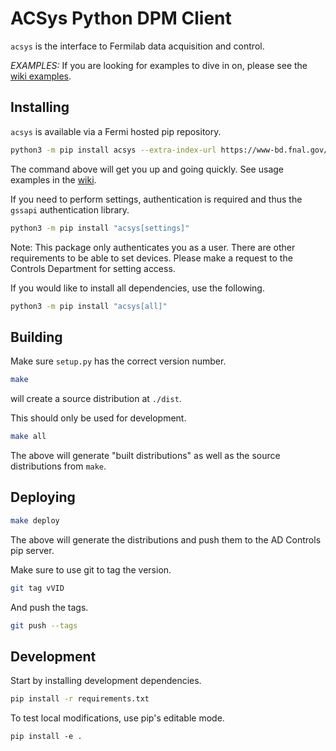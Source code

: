 # ACSys Python DPM Client

`acsys` is the interface to Fermilab data acquisition and control.

_EXAMPLES:_ If you are looking for examples to dive in on, please see the [wiki examples](https://github.com/fermi-controls/acsys-python/wiki/Example-DAQ-scripts).

## Installing

`acsys` is available via a Fermi hosted pip repository.

```bash
python3 -m pip install acsys --extra-index-url https://www-bd.fnal.gov/pip3
```

The command above will get you up and going quickly. See usage examples in the [wiki](https://github.com/fermi-controls/acsys-python/wiki).

If you need to perform settings, authentication is required and thus the `gssapi` authentication library.

```bash
python3 -m pip install "acsys[settings]"
```

Note: This package only authenticates you as a user. There are other requirements to be able to set devices. Please make a request to the Controls Department for setting access.

If you would like to install all dependencies, use the following.

```bash
python3 -m pip install "acsys[all]"
```

## Building

Make sure `setup.py` has the correct version number.

```bash
make
```

will create a source distribution at `./dist`.

This should only be used for development.

```bash
make all
```

The above will generate "built distributions" as well as the source distributions from `make`.

## Deploying

```bash
make deploy
```

The above will generate the distributions and push them to the AD Controls pip server.

Make sure to use git to tag the version.

```bash
git tag vVID
```

And push the tags.

```bash
git push --tags
```

## Development

Start by installing development dependencies.

```bash
pip install -r requirements.txt
```

To test local modifications, use pip's editable mode.

`pip install -e .`
